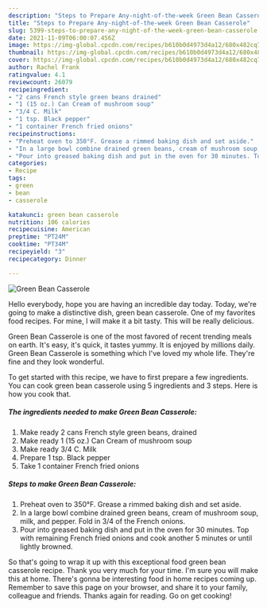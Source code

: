 ```yaml
---
description: "Steps to Prepare Any-night-of-the-week Green Bean Casserole"
title: "Steps to Prepare Any-night-of-the-week Green Bean Casserole"
slug: 5399-steps-to-prepare-any-night-of-the-week-green-bean-casserole
date: 2021-11-09T06:00:07.456Z
image: https://img-global.cpcdn.com/recipes/b610b0d4973d4a12/680x482cq70/green-bean-casserole-recipe-main-photo.jpg
thumbnail: https://img-global.cpcdn.com/recipes/b610b0d4973d4a12/680x482cq70/green-bean-casserole-recipe-main-photo.jpg
cover: https://img-global.cpcdn.com/recipes/b610b0d4973d4a12/680x482cq70/green-bean-casserole-recipe-main-photo.jpg
author: Rachel Frank
ratingvalue: 4.1
reviewcount: 26079
recipeingredient:
- "2 cans French style green beans drained"
- "1 (15 oz.) Can Cream of mushroom soup"
- "3/4 C. Milk"
- "1 tsp. Black pepper"
- "1 container French fried onions"
recipeinstructions:
- "Preheat oven to 350°F. Grease a rimmed baking dish and set aside."
- "In a large bowl combine drained green beans, cream of mushroom soup, milk, and pepper. Fold in 3/4 of the French onions."
- "Pour into greased baking dish and put in the oven for 30 minutes. Top with remaining French fried onions and cook another 5 minutes or until lightly browned."
categories:
- Recipe
tags:
- green
- bean
- casserole

katakunci: green bean casserole 
nutrition: 106 calories
recipecuisine: American
preptime: "PT24M"
cooktime: "PT34M"
recipeyield: "3"
recipecategory: Dinner

---
```



![Green Bean Casserole](https://img-global.cpcdn.com/recipes/b610b0d4973d4a12/680x482cq70/green-bean-casserole-recipe-main-photo.jpg)

Hello everybody, hope you are having an incredible day today. Today, we're going to make a distinctive dish, green bean casserole. One of my favorites food recipes. For mine, I will make it a bit tasty. This will be really delicious.



Green Bean Casserole is one of the most favored of recent trending meals on earth. It's easy, it's quick, it tastes yummy. It is enjoyed by millions daily. Green Bean Casserole is something which I've loved my whole life. They're fine and they look wonderful.


To get started with this recipe, we have to first prepare a few ingredients. You can cook green bean casserole using 5 ingredients and 3 steps. Here is how you cook that.

<!--inarticleads1-->

##### The ingredients needed to make Green Bean Casserole:

1. Make ready 2 cans French style green beans, drained
1. Make ready 1 (15 oz.) Can Cream of mushroom soup
1. Make ready 3/4 C. Milk
1. Prepare 1 tsp. Black pepper
1. Take 1 container French fried onions




<!--inarticleads2-->

##### Steps to make Green Bean Casserole:

1. Preheat oven to 350°F. Grease a rimmed baking dish and set aside.
1. In a large bowl combine drained green beans, cream of mushroom soup, milk, and pepper. Fold in 3/4 of the French onions.
1. Pour into greased baking dish and put in the oven for 30 minutes. Top with remaining French fried onions and cook another 5 minutes or until lightly browned.




So that's going to wrap it up with this exceptional food green bean casserole recipe. Thank you very much for your time. I'm sure you will make this at home. There's gonna be interesting food in home recipes coming up. Remember to save this page on your browser, and share it to your family, colleague and friends. Thanks again for reading. Go on get cooking!
